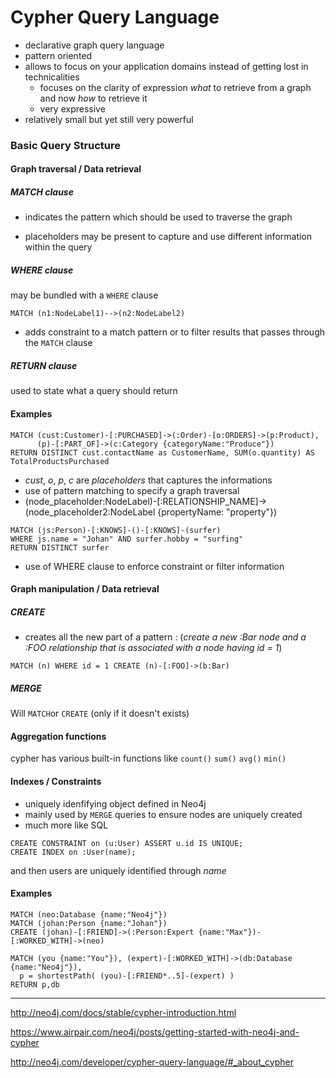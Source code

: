 # Cypher Query Language

* declarative graph query language
* pattern oriented
* allows to focus on your application domains instead of getting lost in technicalities
  * focuses on the clarity of expression *what* to retrieve from a graph and now *how* to retrieve it
  * very expressive
* relatively small but yet still very powerful

### Basic Query Structure

#### Graph traversal / Data retrieval

##### MATCH clause

- indicates the pattern which should be used to traverse the graph


- placeholders may be present to capture and use different information within the query

##### WHERE clause

may be bundled with a `WHERE` clause

``` 
MATCH (n1:NodeLabel1)-->(n2:NodeLabel2)
```

- adds constraint to a match pattern or to filter results that passes through the `MATCH` clause

##### RETURN clause

used to state what a query should return

#### Examples

``` 
MATCH (cust:Customer)-[:PURCHASED]->(:Order)-[o:ORDERS]->(p:Product),
      (p)-[:PART_OF]->(c:Category {categoryName:"Produce"})
RETURN DISTINCT cust.contactName as CustomerName, SUM(o.quantity) AS TotalProductsPurchased
```

* *cust*, *o*, *p*, *c* are *placeholders* that captures the informations
* use of pattern matching to specify a graph traversal
* (node_placeholder:NodeLabel)-[:RELATIONSHIP_NAME]->(node_placeholder2:NodeLabel {propertyName: "property"})

``` 
MATCH (js:Person)-[:KNOWS]-()-[:KNOWS]-(surfer)
WHERE js.name = "Johan" AND surfer.hobby = "surfing"
RETURN DISTINCT surfer
```

* use of WHERE clause to enforce constraint or filter information

#### Graph manipulation / Data retrieval

##### CREATE

* creates all the new part of a pattern : (*create a new :Bar node and a :FOO relationship that is associated with a node having id = 1*)

``` 
MATCH (n) WHERE id = 1 CREATE (n)-[:FOO]->(b:Bar)
```

##### MERGE

Will `MATCH`or `CREATE` (only if it doesn't exists)

#### Aggregation functions

cypher has various built-in functions like `count()` `sum()` `avg()` `min()` 

#### Indexes / Constraints

* uniquely idenfifying object defined in Neo4j
* mainly used by `MERGE` queries to ensure nodes are uniquely created
* much more like SQL

``` 
CREATE CONSTRAINT on (u:User) ASSERT u.id IS UNIQUE;
CREATE INDEX on :User(name);
```

and then users are uniquely identified through *name*

#### Examples

``` 
MATCH (neo:Database {name:"Neo4j"})
MATCH (johan:Person {name:"Johan"})
CREATE (johan)-[:FRIEND]->(:Person:Expert {name:"Max"})-[:WORKED_WITH]->(neo)
```

``` 
MATCH (you {name:"You"}), (expert)-[:WORKED_WITH]->(db:Database {name:"Neo4j"}),
  p = shortestPath( (you)-[:FRIEND*..5]-(expert) )
RETURN p,db
```















----

http://neo4j.com/docs/stable/cypher-introduction.html

https://www.airpair.com/neo4j/posts/getting-started-with-neo4j-and-cypher

http://neo4j.com/developer/cypher-query-language/#_about_cypher